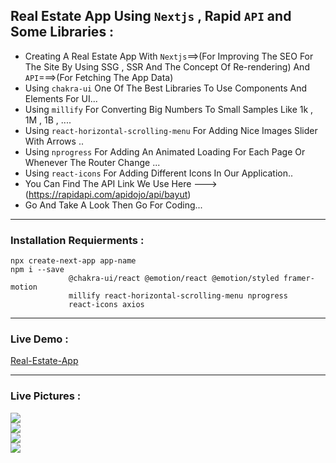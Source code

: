 ##  Real Estate App Using `Nextjs` , Rapid `API` and Some Libraries  :
 + Creating A Real Estate App With `Nextjs`==>(For Improving The SEO For The Site By Using SSG , SSR And The Concept Of Re-rendering) And `API`===>(For Fetching The App Data)
 + Using `chakra-ui` One Of The Best Libraries To Use Components And Elements For UI...
 + Using `millify` For Converting Big Numbers To Small Samples Like 1k , 1M , 1B , ....
 + Using `react-horizontal-scrolling-menu` For Adding Nice Images Slider With Arrows ..
 + Using `nprogress` For Adding An Animated Loading For Each Page Or Whenever The Router Change ... 
 + Using `react-icons` For Adding Different Icons In Our Application.. 
 + You Can Find The API Link We Use Here ---> (https://rapidapi.com/apidojo/api/bayut)
 + Go And Take A Look Then Go For Coding...
 ---------------------------------------------------------------------------------------------------------------
 ### Installation Requierments :
 ```
 npx create-next-app app-name
 npm i --save 
              @chakra-ui/react @emotion/react @emotion/styled framer-motion
              millify react-horizontal-scrolling-menu nprogress
              react-icons axios
   ``` 
  ---------------------------------------------------------------------------------------------------------------
 ### Live Demo : 
 [Real-Estate-App](https://ob-real-estate-nextjs-api.netlify.app/)
 
 ---------------------------------------------------------------------------------------------------------------
 ### Live Pictures :
 <div>
 <img src='https://user-images.githubusercontent.com/114960595/237770063-7c6277a9-1ad2-4cf5-bb0b-b9919465e529.png' />
 <br />
 <img src='https://user-images.githubusercontent.com/114960595/237770100-327ba9f7-ee1e-4099-9333-389e1b3ec4ac.png' />
  <br />
 <img src='https://user-images.githubusercontent.com/114960595/237770110-53d0c70b-d62e-43ff-aa58-d77807f03285.png' />
  <br />
 <img src='https://user-images.githubusercontent.com/114960595/237770155-71ea67fe-fc2f-420d-a975-6e49f9187e7e.png' />
  <br />
 </div>

